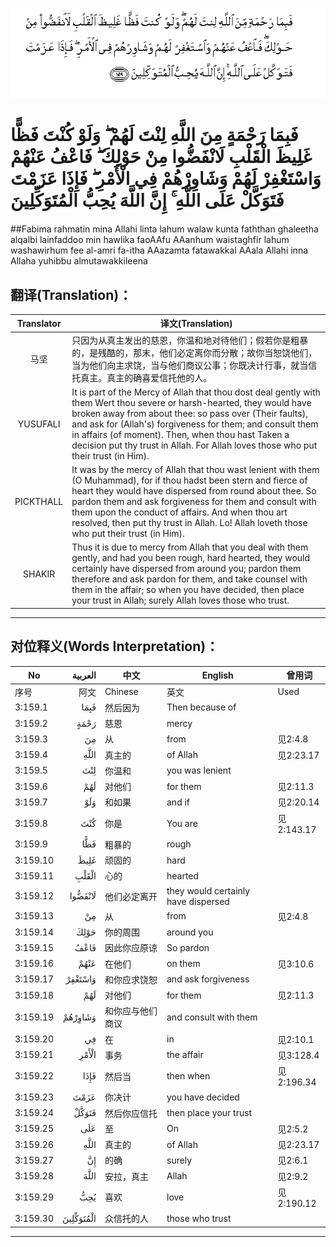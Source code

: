 ![003:159](images/003_159.gif)

# فَبِمَا رَحْمَةٍ مِنَ اللَّهِ لِنْتَ لَهُمْ ۖ وَلَوْ كُنْتَ فَظًّا غَلِيظَ الْقَلْبِ لَانْفَضُّوا مِنْ حَوْلِكَ ۖ فَاعْفُ عَنْهُمْ وَاسْتَغْفِرْ لَهُمْ وَشَاوِرْهُمْ فِي الْأَمْرِ ۖ فَإِذَا عَزَمْتَ فَتَوَكَّلْ عَلَى اللَّهِ ۚ إِنَّ اللَّهَ يُحِبُّ الْمُتَوَكِّلِينَ 

##Fabima rahmatin mina Allahi linta lahum walaw kunta faththan ghaleetha alqalbi lainfaddoo min hawlika faoAAfu AAanhum waistaghfir lahum washawirhum fee al-amri fa-itha AAazamta fatawakkal AAala Allahi inna Allaha yuhibbu almutawakkileena 

## 翻译(Translation)：

| Translator | 译文(Translation)                                            |
| :--------: | ------------------------------------------------------------ |
|    马坚    | 只因为从真主发出的慈恩，你温和地对待他们；假若你是粗暴的，是残酷的，那末，他们必定离你而分散；故你当恕饶他们，当为他们向主求饶，当与他们商议公事；你既决计行事，就当信托真主。真主的确喜爱信托他的人。 |
|  YUSUFALI  | It is part of the Mercy of Allah that thou dost deal gently with them Wert thou severe or harsh-hearted, they would have broken away from about thee: so pass over (Their faults), and ask for (Allah's) forgiveness for them; and consult them in affairs (of moment). Then, when thou hast Taken a decision put thy trust in Allah. For Allah loves those who put their trust (in Him). |
| PICKTHALL  | It was by the mercy of Allah that thou wast lenient with them (O Muhammad), for if thou hadst been stern and fierce of heart they would have dispersed from round about thee. So pardon them and ask forgiveness for them and consult with them upon the conduct of affairs. And when thou art resolved, then put thy trust in Allah. Lo! Allah loveth those who put their trust (in Him). |
|   SHAKIR   | Thus it is due to mercy from Allah that you deal with them gently, and had you been rough, hard hearted, they would certainly have dispersed from around you; pardon them therefore and ask pardon for them, and take counsel with them in the affair; so when you have decided, then place your trust in Allah; surely Allah loves those who trust. |

---

## 对位释义(Words Interpretation)：

| No   | العربية | 中文    | English | 曾用词 |
| ---- | ------: | ------- | ------- | ------ |
| 序号 |    阿文 | Chinese | 英文    | Used   |
| 3:159.1  | فَبِمَا      | 然后因为         | Then because of    |            |
| 3:159.2  | رَحْمَةٍ      | 慈恩             | mercy                               |            |
| 3:159.3  | مِنَ        | 从               | from                                | 见2:4.8    |
| 3:159.4  | اللَّهِ      | 真主的           | of Allah                            | 见2:23.17  |
| 3:159.5  | لِنْتَ       | 你温和           | you was lenient                     |            |
| 3:159.6  | لَهُمْ       | 对他们           | for them                            | 见2:11.3   |
| 3:159.7  | وَلَوْ       | 和如果           | and if                              | 见2:20.14  |
| 3:159.8  | كُنْتَ       | 你是             | You are                             | 见2:143.17 |
| 3:159.9  | فَظًّا       | 粗暴的           | rough                               |            |
| 3:159.10 | غَلِيظَ      | 顽固的           | hard                                |            |
| 3:159.11 | الْقَلْبِ     | 心的             | hearted                             |            |
| 3:159.12 | لَانْفَضُّوا   | 他们必定离开     | they would certainly have dispersed |            |
| 3:159.13 | مِنْ        | 从               | from                                | 见2:4.8    |
| 3:159.14 | حَوْلِكَ      | 你的周围         | around you                          |            |
| 3:159.15 | فَاعْفُ      | 因此你应原谅     | So pardon                           |            |
| 3:159.16 | عَنْهُمْ      | 在他们           | on them                             | 见3:10.6   |
| 3:159.17 | وَاسْتَغْفِرْ   | 和你应求饶恕     | and ask forgiveness                 |            |
| 3:159.18 | لَهُمْ       | 对他们           | for them                            | 见2:11.3   |
| 3:159.19 | وَشَاوِرْهُمْ   | 和你应与他们商议 | and consult with them               |            |
| 3:159.20 | فِي        | 在               | in                                  | 见2:10.1   |
| 3:159.21 | الْأَمْرِ     | 事务             | the affair                          | 见3:128.4  |
| 3:159.22 | فَإِذَا      | 然后当           | then when                           | 见2:196.34 |
| 3:159.23 | عَزَمْتَ      | 你决计           | you have decided                    |            |
| 3:159.24 | فَتَوَكَّلْ     | 然后你应信托     | then place your trust               |            |
| 3:159.25 | عَلَى       | 至               | On                                  | 见2:5.2    |
| 3:159.26 | اللَّهِ      | 真主的           | of Allah                            | 见2:23.17  |
| 3:159.27 | إِنَّ        | 的确             | surely                              | 见2:6.1    |
| 3:159.28 | اللَّهَ      | 安拉，真主       | Allah                               | 见2:9.2 |
| 3:159.29 | يُحِبُّ       | 喜欢             | love                                | 见2:190.12 |
| 3:159.30 | الْمُتَوَكِّلِينَ | 众信托的人       | those who trust                     |            |

---

